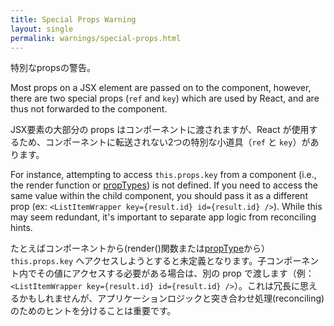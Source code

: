 ```yaml
---
title: Special Props Warning
layout: single
permalink: warnings/special-props.html
---
```

特別なpropsの警告。

Most props on a JSX element are passed on to the component, however, there are two special props (`ref` and `key`) which are used by React, and are thus not forwarded to the component.

JSX要素の大部分の props はコンポーネントに渡されますが、React が使用するため、コンポーネントに転送されない2つの特別な小道具（`ref` と `key`）があります。


For instance, attempting to access `this.props.key` from a component (i.e., the render function or [propTypes](/docs/typechecking-with-proptypes.html#proptypes)) is not defined. If you need to access the same value within the child component, you should pass it as a different prop (ex: `<ListItemWrapper key={result.id} id={result.id} />`). While this may seem redundant, it's important to separate app logic from reconciling hints.

たとえばコンポーネントから(render()関数または[propType](/docs/typechecking-with-proptypes.html#proptypes)から） `this.props.key` へアクセスしようとすると未定義となります。子コンポーネント内でその値にアクセスする必要がある場合は、別の prop で渡します（例： `<ListItemWrapper key={result.id} id={result.id} />`）。これは冗長に思えるかもしれませんが、アプリケーションロジックと突き合わせ処理(reconciling)のためのヒントを分けることは重要です。
